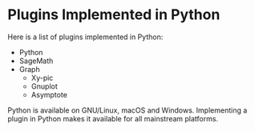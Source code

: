 # Plugins Implemented in Python
Here is a list of plugins implemented in Python:
+ Python
+ SageMath
+ Graph
  + Xy-pic
  + Gnuplot
  + Asymptote

Python is available on GNU/Linux, macOS and Windows. Implementing
a plugin in Python makes it available for all mainstream platforms.